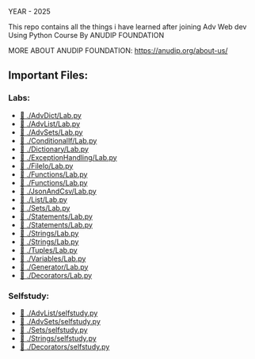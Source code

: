 YEAR - 2025

This repo contains all the things i have learned after joining Adv Web dev Using Python Course By ANUDIP FOUNDATION

MORE ABOUT ANUDIP FOUNDATION: https://anudip.org/about-us/

## Important Files:

### Labs:

- [📌 ./AdvDict/Lab.py](./AdvDict/Lab.py)
- [📌 ./AdvList/Lab.py](./AdvList/Lab.py)
- [📌 ./AdvSets/Lab.py](./AdvSets/Lab.py)
- [📌 ./ConditionalIf/Lab.py](./ConditionalIf/Lab.py)
- [📌 ./Dictionary/Lab.py](./Dictionary/Lab.py)
- [📌 ./ExceptionHandling/Lab.py](./ExceptionHandling/Lab.py)
- [📌 ./FileIo/Lab.py](./FileIo/Lab.py)
- [📌 ./Functions/Lab.py](./Functions/Lab.py)
- [📌 ./Functions/Lab.py](./Functions/Lab2.py)
- [📌 ./JsonAndCsv/Lab.py](./JsonAndCsv/Lab.py)
- [📌 ./List/Lab.py](./List/Lab.py)
- [📌 ./Sets/Lab.py](./Sets/Lab.py)
- [📌 ./Statements/Lab.py](./Statements/Lab.py)
- [📌 ./Statements/Lab.py](./Statements/Lab.py)
- [📌 ./Strings/Lab.py](./Strings/Lab.py)
- [📌 ./Strings/Lab.py](./Strings/Lab2.py)
- [📌 ./Tuples/Lab.py](./Tuples/Lab.py)
- [📌 ./Variables/Lab.py](./Variables/Lab.py)
- [📌 ./Generator/Lab.py](./Generator/Lab.py)
- [📌 ./Decorators/Lab.py](./Decorators/Lab.py)

### Selfstudy:
- [📌 ./AdvList/selfstudy.py](./AdvList/selfstudy.py)
- [📌 ./AdvSets/selfstudy.py](./AdvSets/selfstudy.py)
- [📌 ./Sets/selfstudy.py](./Sets/selfstudy.py)
- [📌 ./Strings/selfstudy.py](./Strings/selfstudy.py)
- [📌 ./Decorators/selfstudy.py](./Decorators/selfstudy/Lab.py)
